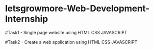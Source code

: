# letsgrowmore-Web-Development-Internship
#Task1 - Single page website using
HTML
CSS
JAVASCRIPT
  
#Task2 - Create a web application using
HTML
CSS
JAVASCRIPT
